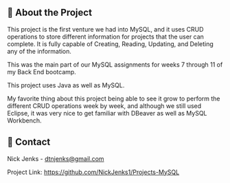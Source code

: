 <!-- About the Project -->
## :star2: About the Project

This project is the first venture we had into MySQL, and it uses CRUD operations to store different information for projects that the user can complete. It is fully capable of 
Creating, Reading, Updating, and Deleting any of the information.

This was the main part of our MySQL assignments for weeks 7 through 11 of my Back End bootcamp.

This project uses Java as well as MySQL.

My favorite thing about this project being able to see it grow to perform the different CRUD operations week by week, and although we still used Eclipse, it was very nice to get 
familiar with DBeaver as well as MySQL Workbench.

<!-- Contact -->
## :handshake: Contact

Nick Jenks - dtnjenks@gmail.com

Project Link: https://github.com/NickJenks1/Projects-MySQL
